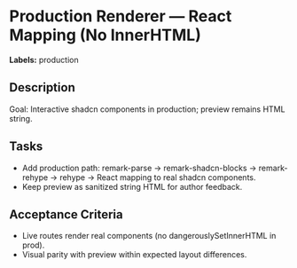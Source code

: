 # Production Renderer — React Mapping (No InnerHTML)

**Labels:** production

## Description

Goal: Interactive shadcn components in production; preview remains HTML string.

## Tasks

- Add production path: remark-parse → remark-shadcn-blocks → remark-rehype → rehype → React mapping to real shadcn components.
- Keep preview as sanitized string HTML for author feedback.

## Acceptance Criteria

- Live routes render real components (no dangerouslySetInnerHTML in prod).
- Visual parity with preview within expected layout differences.
